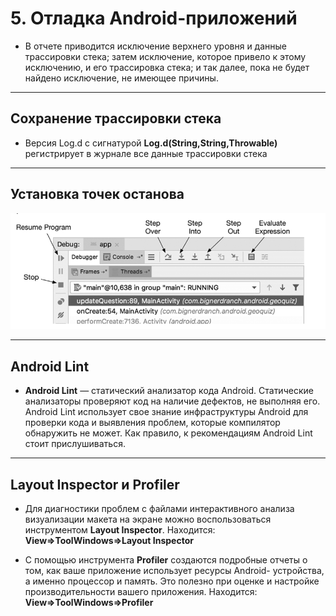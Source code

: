 # 5. Отладка Android-приложений

* В отчете приводится исключение верхнего уровня и данные трассировки стека; затем исключение, которое привело к этому исключению, и его трассировка стека; и так далее, пока не будет найдено исключение, не имеющее причины.

---

## **Сохранение трассировки стека**

* Версия Log.d с сигнатурой **Log.d(String,String,Throwable)** регистрирует в журнале все данные трассировки стека

---

## **Установка точек останова**

![Debug Panel](./res/debug_panel.png)

---

## **Android Lint**

* **Android Lint** — статический анализатор кода Android. Статические анализаторы проверяют код на наличие дефектов, не выполняя его. Android Lint использует свое знание инфраструктуры Android для проверки кода и выявления проблем, которые компилятор обнаружить не может. Как правило, к рекомендациям Android Lint стоит прислушиваться.

---

## **Layout Inspector** и **Profiler**

* Для диагностики проблем с файлами интерактивного анализа визуализации макета на экране можно воспользоваться инструментом **Layout Inspector**. Находится: **View⇒ToolWindows⇒Layout Inspector**

* С помощью инструмента **Profiler** создаются подробные отчеты о том, как ваше приложение использует ресурсы Android- устройства, а именно процессор и память. Это полезно при оценке и настройке производительности вашего приложения.
Находится: **View⇒ToolWindows⇒Profiler**